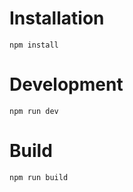 # Installation

```
npm install
```

# Development

```
npm run dev
```

# Build

```
npm run build
```

